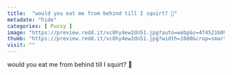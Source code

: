 ```yaml
---
title:  "would you eat me from behind till I squirt? 🥺"
metadate: "hide"
categories: [ Pussy ]
image: "https://preview.redd.it/vc8hy4ew2dn51.jpg?auto=webp&s=4f4521609d3d52c2ad96ef3b205bd9604ca7501b"
thumb: "https://preview.redd.it/vc8hy4ew2dn51.jpg?width=1080&crop=smart&auto=webp&s=5f292f13726dd4810be02fcd82fdcf8bc042e01b"
visit: ""
---
```

would you eat me from behind till I squirt? 🥺
